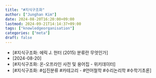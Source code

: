 ```yaml
---
title: "#지식구조화"
author: ["Junghan Kim"]
date: 2024-08-20T16:20:00+09:00
lastmod: 2024-09-21T14:14:37+09:00
tags: ["knowledgeorganisation"]
categories: ["meta"]
draft: false
---
```


-   [#지식구조화: 에릭 J. 헌터 (2015) 분류란 무엇인가]
-   [2024-08-20]
-   [#지식구조화: 온-오프라인 사전 및 용어집 - 위키데이터]
-   [#지식구조화: #십진분류 #카테고리 - #언어철학 #수리논리학 #수학기초론]
